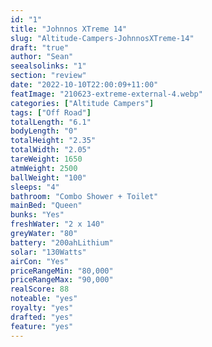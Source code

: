 ```yaml
---
id: "1"
title: "Johnnos XTreme 14"
slug: "Altitude-Campers-JohnnosXTreme-14"
draft: "true"
author: "Sean"
seealsolinks: "1"
section: "review"
date: "2022-10-10T22:00:09+11:00"
featImage: "210623-extreme-external-4.webp"
categories: ["Altitude Campers"]
tags: ["Off Road"]
totalLength: "6.1"
bodyLength: "0"
totalHeight: "2.35"
totalWidth: "2.05"
tareWeight: 1650
atmWeight: 2500
ballWeight: "100"
sleeps: "4"
bathroom: "Combo Shower + Toilet"
mainBed: "Queen"
bunks: "Yes"
freshWater: "2 x 140"
greyWater: "80"
battery: "200ahLithium"
solar: "130Watts"
airCon: "Yes"
priceRangeMin: "80,000"
priceRangeMax: "90,000"
realScore: 88
noteable: "yes"
royalty: "yes"
drafted: "yes"
feature: "yes"
---
```

